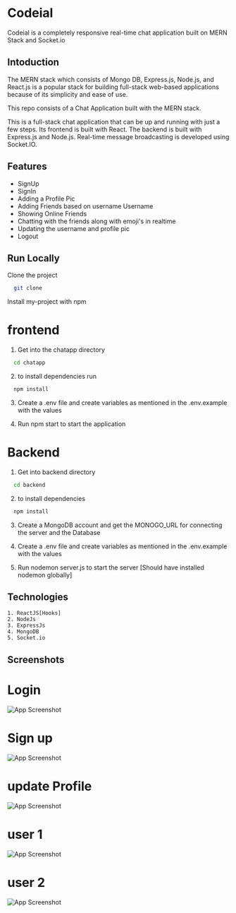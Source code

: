 
# Codeial

Codeial is a completely responsive real-time chat application built on MERN Stack and Socket.io



## Intoduction

The MERN stack which consists of Mongo DB, Express.js, Node.js, and React.js is a popular stack for building full-stack web-based applications because of its simplicity and ease of use. 

This repo consists of a Chat Application built with the MERN stack.

This is a full-stack chat application that can be up and running with just a few steps. Its frontend is built with React. The backend is built with Express.js and Node.js. Real-time message broadcasting is developed using Socket.IO.
## Features


- SignUp
- SignIn
- Adding a Profile Pic
- Adding Friends based on username Username
- Showing Online Friends
- Chatting with the friends along with emoji's in realtime
- Updating the username and profile pic
- Logout
## Run Locally


Clone the project
```bash
  git clone 
```

Install my-project with npm

# frontend 
1) Get into the chatapp directory 
```bash
  cd chatapp
```

2) to install dependencies run 

```bash
  npm install 
```


3) Create a .env file and create variables as mentioned in the .env.example with the values


4) Run npm start to start the application
    

# Backend

1. Get into backend directory 
```bash
  cd backend
```

2. to install dependencies

```bash
  npm install
```


3. Create a MongoDB account and get the MONOGO_URL for connecting the server and the Database

4. Create a .env file and create variables as mentioned in the .env.example with the values

5. Run nodemon server.js to start the server [Should have installed nodemon globally]
## Technologies

```
1. ReactJS[Hooks]
2. NodeJs
3. ExpressJs
4. MongoDB
5. Socket.io

```

## Screenshots


# Login 
![App Screenshot](https://via.placeholder.com/468x300?text=App+Screenshot+Here)

# Sign up
![App Screenshot](https://via.placeholder.com/468x300?text=App+Screenshot+Here)

# update Profile
![App Screenshot](https://via.placeholder.com/468x300?text=App+Screenshot+Here)

# user 1
![App Screenshot](https://via.placeholder.com/468x300?text=App+Screenshot+Here)
# user 2 
![App Screenshot](https://via.placeholder.com/468x300?text=App+Screenshot+Here)

